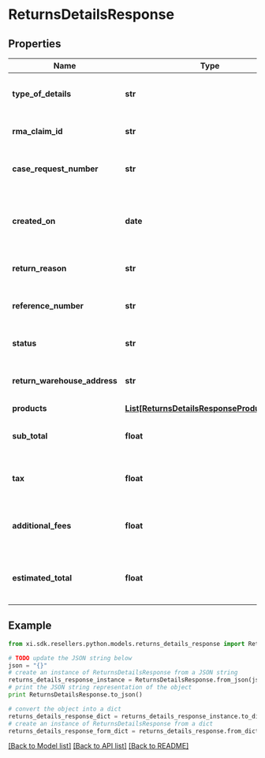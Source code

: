# ReturnsDetailsResponse


## Properties

Name | Type | Description | Notes
------------ | ------------- | ------------- | -------------
**type_of_details** | **str** | The type of the details. Return or Claim. | [optional] 
**rma_claim_id** | **str** | The rmaClaimId claim id. | [optional] 
**case_request_number** | **str** | A unique return request number. | [optional] 
**created_on** | **date** | The date on which the return request was created. | [optional] 
**return_reason** | **str** | The reason for the return. | [optional] 
**reference_number** | **str** | The reference number for the return. | [optional] 
**status** | **str** | The status of the request. | [optional] 
**return_warehouse_address** | **str** | The address of the return warehouse. | [optional] 
**products** | [**List[ReturnsDetailsResponseProductsInner]**](ReturnsDetailsResponseProductsInner.md) |  | [optional] 
**sub_total** | **float** | Sub total amount of the return request. | [optional] 
**tax** | **float** | The tax amount of the return request. | [optional] 
**additional_fees** | **float** | The additional fees for the return request. | [optional] 
**estimated_total** | **float** | The total estimated amount for the return request. | [optional] 

## Example

```python
from xi.sdk.resellers.python.models.returns_details_response import ReturnsDetailsResponse

# TODO update the JSON string below
json = "{}"
# create an instance of ReturnsDetailsResponse from a JSON string
returns_details_response_instance = ReturnsDetailsResponse.from_json(json)
# print the JSON string representation of the object
print ReturnsDetailsResponse.to_json()

# convert the object into a dict
returns_details_response_dict = returns_details_response_instance.to_dict()
# create an instance of ReturnsDetailsResponse from a dict
returns_details_response_form_dict = returns_details_response.from_dict(returns_details_response_dict)
```
[[Back to Model list]](../README.md#documentation-for-models) [[Back to API list]](../README.md#documentation-for-api-endpoints) [[Back to README]](../README.md)



